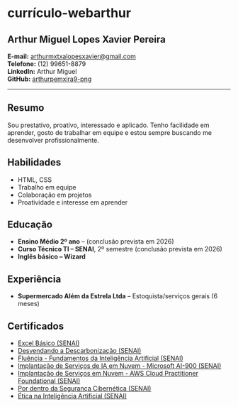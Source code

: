 # currículo-webarthur  

## Arthur Miguel Lopes Xavier Pereira  

**E-mail:** arthurmxtxalopesxavier@gmail.com  
**Telefone:** (12) 99651-8879  
**LinkedIn:** Arthur Miguel  
**GitHub:** [arthurpemxira9-png](https://github.com/arthurpemxira9-png)  

---

## Resumo  
Sou prestativo, proativo, interessado e aplicado. Tenho facilidade em aprender, gosto de trabalhar em equipe e estou sempre buscando me desenvolver profissionalmente.  

## Habilidades  
- HTML, CSS  
- Trabalho em equipe  
- Colaboração em projetos  
- Proatividade e interesse em aprender  

## Educação  
- **Ensino Médio 2º ano** – (conclusão prevista em 2026)  
- **Curso Técnico TI – SENAI**, 2º semestre (conclusão prevista em 2026)  
- **Inglês básico – Wizard**  

## Experiência  
- **Supermercado Além da Estrela Ltda** – Estoquista/serviços gerais (6 meses)  

## Certificados  
- [Excel Básico (SENAI)](Certificado_Excel%20Básic.pdf)  
- [Desvendando a Descarbonização (SENAI)](Certificado_Desvendando%20a%20Descarbonizaçã.pdf)  
- [Fluência - Fundamentos da Inteligência Artificial (SENAI)](Certificado_FLUÊNCIA%20-%20FUNDAMENTOS%20DA%20INTELIGÊNCIA%20ARTIFICIA.pdf)  
- [Implantação de Serviços de IA em Nuvem - Microsoft AI-900 (SENAI)](Certificado_Implantação%20de%20Serviços%20de%20Inteligência%20Artificial%20em%20Nuvem%20-%20Microsoft%20AI-90%20(1).pdf)  
- [Implantação de Serviços em Nuvem - AWS Cloud Practitioner Foundational (SENAI)](Certificado_Implantação%20de%20Serviços%20em%20Nuvem%20-%20AWS%20Cloud%20Practitioner%20Foundationa%20(1).pdf)  
- [Por dentro da Segurança Cibernética (SENAI)](Certificado_Por%20dentro%20da%20Segurança%20Cibernétic.pdf)  
- [Ética na Inteligência Artificial (SENAI)](Certificado_Ética%20na%20Inteligência%20Artificia.pdf)  
